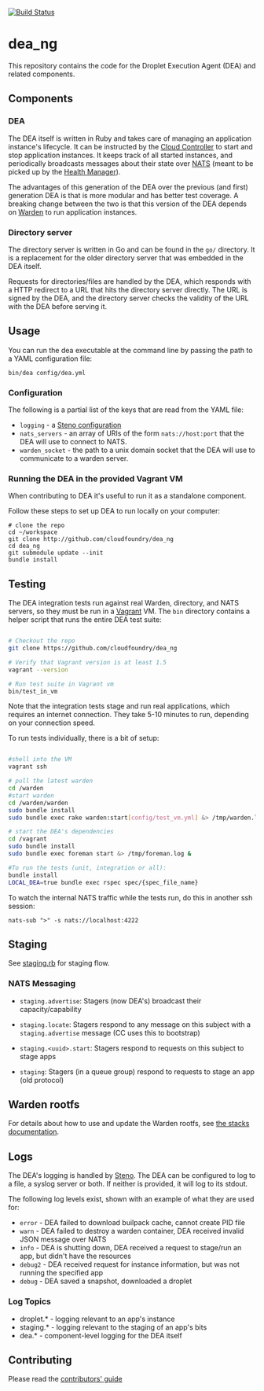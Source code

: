 [![Build Status](https://travis-ci.org/X-Plat/dea_ng.png)](https://travis-ci.org/X-Plat/dea_ng)

# dea_ng

This repository contains the code for the Droplet Execution Agent (DEA)
and related components.

## Components

### DEA

The DEA itself is written in Ruby and takes care of managing an
application instance's lifecycle. It can be instructed by the [Cloud
Controller][cc] to start and stop application instances. It keeps track
of all started instances, and periodically broadcasts messages about
their state over [NATS][nats] (meant to be picked up by the [Health
Manager][hm]).

The advantages of this generation of the DEA over the previous (and
first) generation DEA is that is more modular and has better test
coverage. A breaking change between the two is that this version of the
DEA depends on [Warden][warden] to run application instances.

[cc]: https://github.com/cloudfoundry/cloud_controller_ng
[nats]: https://github.com/derekcollison/nats
[hm]: https://github.com/cloudfoundry/health_manager
[warden]: https://github.com/cloudfoundry/warden

### Directory server

The directory server is written in Go and can be found in the `go/`
directory. It is a replacement for the older directory server that was
embedded in the DEA itself.

Requests for directories/files are handled by the DEA, which responds
with a HTTP redirect to a URL that hits the directory server directly.
The URL is signed by the DEA, and the directory server checks the
validity of the URL with the DEA before serving it.


## Usage

You can run the dea executable at the command line by passing the path
to a YAML configuration file:

```shell
bin/dea config/dea.yml
```

### Configuration

The following is a partial list of the keys that are read from the YAML file:

* `logging` - a [Steno configuration](http://github.com/cloudfoundry/steno#from-yaml-file)
* `nats_servers` - an array of URIs of the form `nats://host:port` that the DEA will use to connect to NATS.
* `warden_socket` - the path to a unix domain socket that the DEA will use to communicate to a warden server.

### Running the DEA in the provided Vagrant VM

When contributing to DEA it's useful to run it as a standalone
component.

[vagrant]: http://docs.vagrantup.com/v2/installation/index.html

Follow these steps to set up DEA to run locally on your computer:

```shell
# clone the repo
cd ~/workspace
git clone http://github.com/cloudfoundry/dea_ng
cd dea_ng
git submodule update --init
bundle install

```

## Testing

The DEA integration tests run against real Warden, directory, and NATS servers, so they must be run
in a [Vagrant][vagrant] VM. The `bin` directory contains a helper script that runs the entire DEA test suite:

[vagrant]: http://docs.vagrantup.com/v2/installation/index.html

```bash

# Checkout the repo
git clone https://github.com/cloudfoundry/dea_ng

# Verify that Vagrant version is at least 1.5
vagrant --version

# Run test suite in Vagrant vm
bin/test_in_vm
```
Note that the integration tests stage and run real applications, which requires an internet connection.
They take 5-10 minutes to run, depending on your connection speed.

To run tests individually, there is a bit of setup:

```bash

#shell into the VM
vagrant ssh

# pull the latest warden
cd /warden
#start warden
cd /warden/warden
sudo bundle install
sudo bundle exec rake warden:start[config/test_vm.yml] &> /tmp/warden.log &

# start the DEA's dependencies
cd /vagrant
sudo bundle install
sudo bundle exec foreman start &> /tmp/foreman.log &

#To run the tests (unit, integration or all):
bundle install
LOCAL_DEA=true bundle exec rspec spec/{spec_file_name}
```

To watch the internal NATS traffic while the tests run, do this
in another ssh session:

```
nats-sub ">" -s nats://localhost:4222
```

## Staging

See [staging.rb](lib/dea/responders/staging.rb) for staging flow.

### NATS Messaging

- `staging.advertise`: Stagers (now DEA's) broadcast their capacity/capability

- `staging.locate`: Stagers respond to any message on this subject with a
  `staging.advertise` message (CC uses this to bootstrap)

- `staging.<uuid>.start`: Stagers respond to requests on this subject to stage apps

- `staging`: Stagers (in a queue group) respond to requests to stage an app
  (old protocol)

## Warden rootfs

For details about how to use and update the Warden rootfs, see [the stacks documentation](https://github.com/cloudfoundry/stacks).

## Logs

The DEA's logging is handled by [Steno](https://github.com/cloudfoundry/steno).
The DEA can be configured to log to a file, a syslog server or both. If neither is provided,
it will log to its stdout.

The following log levels exist, shown with an example of what they are used for:
* `error` - DEA failed to download builpack cache, cannot create PID file
* `warn` - DEA failed to destroy a warden container, DEA received invalid JSON message over NATS
* `info` - DEA is shutting down, DEA received a request to stage/run an app, but didn't have the resources
* `debug2` - DEA received request for instance information, but was not running the specified app
* `debug` - DEA saved a snapshot, downloaded a droplet

### Log Topics

* droplet.* - logging relevant to an app's instance
* staging.* - logging relevant to the staging of an app's bits
* dea.* - component-level logging for the DEA itself

## Contributing

Please read the [contributors' guide](https://github.com/cloudfoundry/dea_ng/blob/master/CONTRIBUTING.md)
